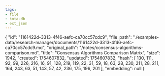 ```yaml
---
tags:
- file
- kota-db
- ext_json
---
```

{
  "id": "1161422d-3313-4f46-aefc-ca70cc57cdc9",
  "file_path": "./examples-data/research-manager/documents/1161422d-3313-4f46-aefc-ca70cc57cdc9.md",
  "original_path": "/notes/consensus-algorithms-comparison.md",
  "title": "Consensus Algorithms Comparison Matrix",
  "size": 1942,
  "created": 1754607832,
  "updated": 1754607832,
  "hash": [
    130,
    111,
    92,
    99,
    226,
    216,
    16,
    91,
    128,
    219,
    119,
    22,
    31,
    59,
    18,
    63,
    28,
    230,
    211,
    28,
    211,
    164,
    243,
    63,
    51,
    143,
    57,
    42,
    236,
    175,
    196,
    201
  ],
  "embedding": null
}